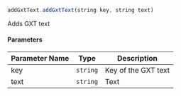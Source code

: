 [//]: # (version=bdd50963ab36599621fd4ce0b9c8670fa040f7d2f834e6148859f13a478318e5)

```js
addGxtText.addGxtText(string key, string text)
```

Adds GXT text

#### Parameters
| Parameter Name | Type | Description |
| -------------- | ----------- | ----------- |
| key | `string` | Key of the GXT text |
| text | `string` | Text |